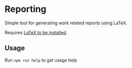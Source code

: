 # Reporting

Simple tool for generating work related reports using LaTeX.

Requires [LaTeX to be installed](https://www.latex-project.org/get/).

## Usage

Run `npm run help` to get usage help
